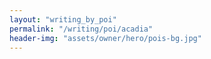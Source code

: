 ```yaml
---
layout: "writing_by_poi"
permalink: "/writing/poi/acadia"
header-img: "assets/owner/hero/pois-bg.jpg"
---
```

